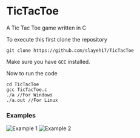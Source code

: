 # TicTacToe
A Tic Tac Toe game written in C

To execute this first clone the repository

```git clone https://github.com/slayeh17/TicTacToe```

Make sure you have ```GCC``` installed.

Now to run the code

```
cd TicTacToe
gcc TicTacToe.c
./a //For Windows
./a.out //For Linux
```

### Examples

<img src="Screenshot 2023-03-29 082503.png" alt="Example 1">

<img src="Screenshot 2023-03-29 082958.png" alt="Example 2">

